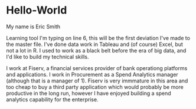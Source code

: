 # Hello-World

My name is Eric Smith

Learning tool
I'm typing on line 6, this will be the first deviation I've made to the master file.
I've done data work in Tableau and (of course) Excel, but not a lot in R.
I used to work as a black belt before the era of big data, and I'd like to build my technical skills.

I work at Fiserv, a financial services provider of bank operationg platforms and applications. I work in Procurement as a Spend Analytics manager (although that is a manager of 1). Fiserv is very immmature in this area and too cheap to buy a third party application which would probably be more productive in the long run, however I have enjoyed building a spend analytics capability for the enterprise.  

